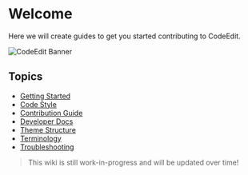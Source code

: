 # Welcome

Here we will create guides to get you started contributing to CodeEdit.

![CodeEdit Banner](https://user-images.githubusercontent.com/806104/194004176-3143d19f-1ad9-449c-bd41-8c4f9998f44b.png)

## Topics

* [Getting Started](./Getting-Started)
* [Code Style](./Code-Style)
* [Contribution Guide](https://github.com/CodeEditApp/CodeEdit/blob/main/CONTRIBUTING.md)
* [Developer Docs](./Developer-Docs)
* [Theme Structure](./Theme-Structure)
* [Terminology](./Terminology)
* [Troubleshooting](./Troubleshooting)

> This wiki is still work-in-progress and will be updated over time!
